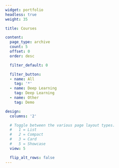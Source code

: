 ```yaml
---
widget: portfolio
headless: true
weight: 35

title: Courses

content:
  page_type: archive
  count: 5
  offset: 0
  order: desc

  filter_default: 0

  filter_button:
  - name: All
    tag: '*'
  - name: Deep Learning
    tag: Deep Learning
  - name: Other
    tag: Demo

design:
  columns: '2'

  # Toggle between the various page layout types.
  #   1 = List
  #   2 = Compact
  #   3 = Card
  #   5 = Showcase
  view: 5

  flip_alt_rows: false
---
```

